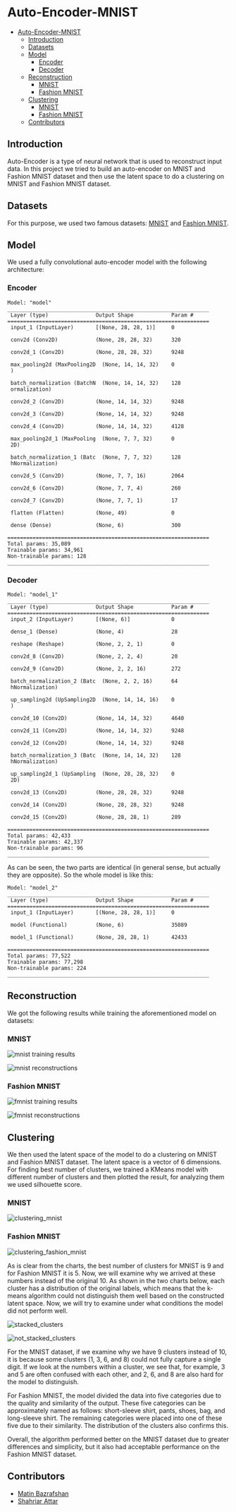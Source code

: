 # Auto-Encoder-MNIST

- [Auto-Encoder-MNIST](#auto-encoder-mnist)
  - [Introduction](#introduction)
  - [Datasets](#datasets)
  - [Model](#model)
    - [Encoder](#encoder)
    - [Decoder](#decoder)
  - [Reconstruction](#reconstruction)
    - [MNIST](#mnist)
    - [Fashion MNIST](#fashion-mnist)
  - [Clustering](#clustering)
    - [MNIST](#mnist-1)
    - [Fashion MNIST](#fashion-mnist-1)
  - [Contributors](#contributors)

## Introduction

Auto-Encoder is a type of neural network that is used to reconstruct input data. In this project we tried to build an auto-encoder on MNIST and Fashion MNIST dataset and then use the latent space to do a clustering on MNIST and Fashion MNIST dataset.

## Datasets

For this purpose, we used two famous datasets: [MNIST](https://www.tensorflow.org/datasets/catalog/mnist) and [Fashion MNIST](https://www.tensorflow.org/datasets/catalog/fashion_mnist).

## Model

We used a fully convolutional auto-encoder model with the following architecture:

### Encoder

```text
Model: "model"
________________________________________________________________
 Layer (type)            	Output Shape          	Param #   
================================================================
 input_1 (InputLayer)    	[(None, 28, 28, 1)]   	0    	 
                                                            	 
 conv2d (Conv2D)         	(None, 28, 28, 32)    	320  	 
                                                            	 
 conv2d_1 (Conv2D)       	(None, 28, 28, 32)    	9248 	 
                                                            	 
 max_pooling2d (MaxPooling2D  (None, 14, 14, 32)   	0    	 
 )                                                          	 
                                                            	 
 batch_normalization (BatchN  (None, 14, 14, 32)   	128  	 
 ormalization)                                              	 
                                                            	 
 conv2d_2 (Conv2D)       	(None, 14, 14, 32)    	9248 	 
                                                            	 
 conv2d_3 (Conv2D)       	(None, 14, 14, 32)    	9248 	 
                                                            	 
 conv2d_4 (Conv2D)       	(None, 14, 14, 32)    	4128 	 
                                                            	 
 max_pooling2d_1 (MaxPooling  (None, 7, 7, 32)     	0    	 
 2D)                                                        	 
                                                            	 
 batch_normalization_1 (Batc  (None, 7, 7, 32)     	128  	 
 hNormalization)                                            	 
                                                            	 
 conv2d_5 (Conv2D)       	(None, 7, 7, 16)      	2064 	 
                                                            	 
 conv2d_6 (Conv2D)       	(None, 7, 7, 4)       	260  	 
                                                            	 
 conv2d_7 (Conv2D)       	(None, 7, 7, 1)       	17   	 
                                                            	 
 flatten (Flatten)       	(None, 49)            	0    	 
                                                            	 
 dense (Dense)           	(None, 6)             	300  	 
                                                           	 
================================================================
Total params: 35,089
Trainable params: 34,961
Non-trainable params: 128
________________________________________________________________
```

### Decoder

```text
Model: "model_1"
________________________________________________________________
 Layer (type)            	Output Shape          	Param #   
================================================================
 input_2 (InputLayer)    	[(None, 6)]           	0    	 
                                                            	 
 dense_1 (Dense)         	(None, 4)             	28   	 
                                                            	 
 reshape (Reshape)       	(None, 2, 2, 1)       	0    	 
                                                            	 
 conv2d_8 (Conv2D)       	(None, 2, 2, 4)       	20   	 
                                                            	 
 conv2d_9 (Conv2D)       	(None, 2, 2, 16)      	272  	 
                                                            	 
 batch_normalization_2 (Batc  (None, 2, 2, 16)     	64   	 
 hNormalization)                                            	 
                                                            	 
 up_sampling2d (UpSampling2D  (None, 14, 14, 16)   	0    	 
 )                                                          	 
                                                            	 
 conv2d_10 (Conv2D)      	(None, 14, 14, 32)    	4640 	 
                                                            	 
 conv2d_11 (Conv2D)      	(None, 14, 14, 32)    	9248 	 
                                                            	 
 conv2d_12 (Conv2D)      	(None, 14, 14, 32)    	9248 	 
                                                            	 
 batch_normalization_3 (Batc  (None, 14, 14, 32)   	128  	 
 hNormalization)                                            	 
                                                            	 
 up_sampling2d_1 (UpSampling  (None, 28, 28, 32)   	0    	 
 2D)                                                        	 
                                                            	 
 conv2d_13 (Conv2D)      	(None, 28, 28, 32)    	9248 	 
                                                            	 
 conv2d_14 (Conv2D)      	(None, 28, 28, 32)    	9248 	 
                                                            	 
 conv2d_15 (Conv2D)      	(None, 28, 28, 1)     	289  	 
                                                            	 
================================================================
Total params: 42,433
Trainable params: 42,337
Non-trainable params: 96
________________________________________________________________
```

As can be seen, the two parts are identical (in general sense, but actually they are opposite). So the whole model is like this:

```text
Model: "model_2"
________________________________________________________________
 Layer (type)            	Output Shape          	Param #   
================================================================
 input_1 (InputLayer)    	[(None, 28, 28, 1)]   	0    	 
                                                            	 
 model (Functional)      	(None, 6)             	35089	 
                                                            	 
 model_1 (Functional)    	(None, 28, 28, 1)     	42433	 
                                                            	 
================================================================
Total params: 77,522
Trainable params: 77,298
Non-trainable params: 224
________________________________________________________________
```

## Reconstruction

We got the following results while training the aforementioned model on datasets:

### MNIST

![mnist training results](./images/mnist_train.png)

![mnist reconstructions](./images/mnist_reconstruct.png)

### Fashion MNIST

![fmnist training results](./images/fashion_mnist_train.png)

![fmnist reconstructions](./images/fashion_mnist_reconstruct.png)

## Clustering

We then used the latent space of the model to do a clustering on MNIST and Fashion MNIST dataset. The latent space is a vector of 6 dimensions.  
For finding best number of clusters, we trained a KMeans model with different number of clusters and then plotted the result, for analyzing them we used silhouette score.

### MNIST

![clustering_mnist](./images/mnist_number_of_clusters.png)

### Fashion MNIST

![clustering_fashion_mnist](./images/fashion_mnist_number_of_clusters.png)

As is clear from the charts, the best number of clusters for MNIST is 9 and for Fashion MNIST it is 5. Now, we will examine why we arrived at these numbers instead of the original 10. As shown in the two charts below, each cluster has a distribution of the original labels, which means that the k-means algorithm could not distinguish them well based on the constructed latent space. Now, we will try to examine under what conditions the model did not perform well.

![stacked_clusters](./images/stacked_clusters.png)

![not_stacked_clusters](./images/not_stacked_clusters.png)

For the MNIST dataset, if we examine why we have 9 clusters instead of 10, it is because some clusters (1, 3, 6, and 8) could not fully capture a single digit. If we look at the numbers within a cluster, we see that, for example, 3 and 5 are often confused with each other, and 2, 6, and 8 are also hard for the model to distinguish.

For Fashion MNIST, the model divided the data into five categories due to the quality and similarity of the output. These five categories can be approximately named as follows: short-sleeve shirt, pants, shoes, bag, and long-sleeve shirt. The remaining categories were placed into one of these five due to their similarity. The distribution of the clusters also confirms this.

Overall, the algorithm performed better on the MNIST dataset due to greater differences and simplicity, but it also had acceptable performance on the Fashion MNIST dataset.

## Contributors

- [Matin Bazrafshan](https://github.com/FabulousMatin)
- [Shahriar Attar](https://github.com/Shahriar-0)
